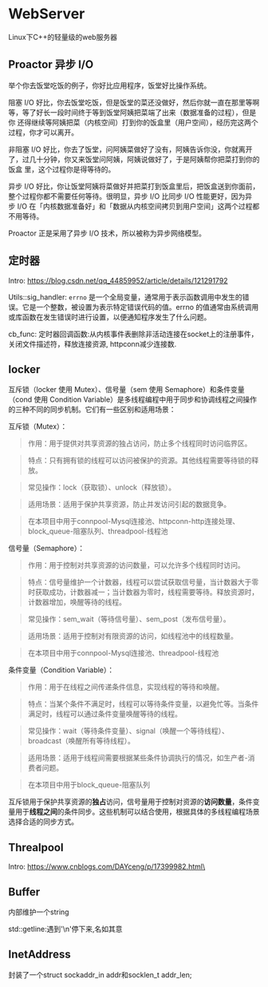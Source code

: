 # WebServer
Linux下C++的轻量级的web服务器

## Proactor 异步 I/O
举个你去饭堂吃饭的例子，你好比应用程序，饭堂好比操作系统。

阻塞 I/O 好比，你去饭堂吃饭，但是饭堂的菜还没做好，然后你就一直在那里等啊等，等了好长一段时间终于等到饭堂阿姨把菜端了出来（数据准备的过程），但是你
还得继续等阿姨把菜（内核空间）打到你的饭盒里（用户空间），经历完这两个过程，你才可以离开。

非阻塞 I/O 好比，你去了饭堂，问阿姨菜做好了没有，阿姨告诉你没，你就离开了，过几十分钟，你又来饭堂问阿姨，阿姨说做好了，于是阿姨帮你把菜打到你的饭盒
里，这个过程你是得等待的。

异步 I/O 好比，你让饭堂阿姨将菜做好并把菜打到饭盒里后，把饭盒送到你面前，整个过程你都不需要任何等待。很明显，异步 I/O 比同步 I/O 性能更好，因为异
步 I/O 在「内核数据准备好」和「数据从内核空间拷贝到用户空间」这两个过程都不用等待。

Proactor 正是采用了异步 I/O 技术，所以被称为异步网络模型。

## 定时器

Intro:
https://blog.csdn.net/qq_44859952/article/details/121291792

Utils::sig_handler:
`errno` 是一个全局变量，通常用于表示函数调用中发生的错误。它是一个整数，被设置为表示特定错误代码的值。errno 的值通常由系统调用或库函数在发生错误时进行设置，以便通知程序发生了什么问题。

cb_func: 定时器回调函数:从内核事件表删除非活动连接在socket上的注册事件，关闭文件描述符，释放连接资源, httpconn减少连接数.

## locker

互斥锁（locker 使用 Mutex）、信号量（sem 使用 Semaphore）和条件变量（cond 使用 Condition Variable）是多线程编程中用于同步和协调线程之间操作的三种不同的同步机制。它们有一些区别和适用场景：

互斥锁（Mutex）：

>作用：用于提供对共享资源的独占访问，防止多个线程同时访问临界区。

>特点：只有拥有锁的线程可以访问被保护的资源。其他线程需要等待锁的释放。

>常见操作：lock（获取锁）、unlock（释放锁）。

>适用场景：适用于保护共享资源，防止并发访问引起的数据竞争。

>在本项目中用于connpool-Mysql连接池、httpconn-http连接处理、block_queue-阻塞队列、threadpool-线程池


信号量（Semaphore）：

>作用：用于控制对共享资源的访问数量，可以允许多个线程同时访问。

>特点：信号量维护一个计数器，线程可以尝试获取信号量，当计数器大于零时获取成功，计数器减一；当计数器为零时，线程需要等待。释放资源时，计数器增加，唤醒等待的线程。

>常见操作：sem_wait（等待信号量）、sem_post（发布信号量）。

>适用场景：适用于控制对有限资源的访问，如线程池中的线程数量。

>在本项目中用于connpool-Mysql连接池、threadpool-线程池

条件变量（Condition Variable）：

>作用：用于在线程之间传递条件信息，实现线程的等待和唤醒。

>特点：当某个条件不满足时，线程可以等待条件变量，以避免忙等。当条件满足时，线程可以通过条件变量唤醒等待的线程。

>常见操作：wait（等待条件变量）、signal（唤醒一个等待线程）、broadcast（唤醒所有等待线程）。

>适用场景：适用于线程间需要根据某些条件协调执行的情况，如生产者-消费者问题。

>在本项目中用于block_queue-阻塞队列

互斥锁用于保护共享资源的**独占**访问，信号量用于控制对资源的**访问数量**，条件变量用于**线程之间**的条件同步。这些机制可以结合使用，根据具体的多线程编程场景选择合适的同步方式。

## Threalpool

Intro:
https://www.cnblogs.com/DAYceng/p/17399982.html\


## Buffer

内部维护一个string

std::getline:遇到'\n'停下来,名如其意

## InetAddress

封装了一个struct sockaddr_in addr和socklen_t addr_len;
